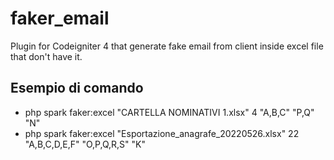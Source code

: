 # faker_email
Plugin for Codeigniter 4 that generate fake email from client inside excel file that don't have it.

## Esempio di comando
* php spark faker:excel "CARTELLA NOMINATIVI 1.xlsx" 4 "A,B,C" "P,Q" "N"
* php spark faker:excel "Esportazione_anagrafe_20220526.xlsx" 22 "A,B,C,D,E,F" "O,P,Q,R,S" "K"
